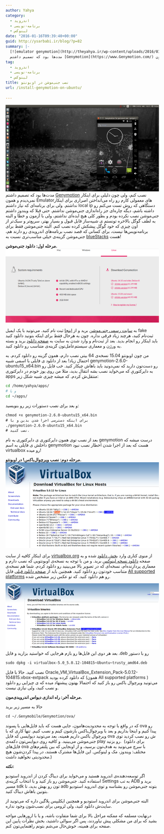 ```yaml
---
author: Yahya
category:
  - اندروید
  - برنامه-نویسی
  - لینوکس
date: "2016-01-16T09:39:40+00:00"
guid: http://ysarbabi.ir/blog/?p=82
summary: |-
  [![emulator genymotion](http://theyahya.ir/wp-content/uploads/2016/01/genymotion_emulator.png)](http://theyahya.ir/blog/wp-content/uploads/2016/01/genymotion_emulator.png)
  مدت‌ها بود که تصمیم داشتم [Genymotion](https://www.Genymotion.com/) نصب کنم، ولی چون دلیلی برای اینکار نمی‌دیدم و همون Emulatorهای معمولی کارم رو راه می‌انداختن اصراری برای اینکار نداشتم. ولی برای برنامه‌ای که نیاز داشتم local ip دستگاهی که روش تست می‌کنم رو داشته باشم، دیگه چاره‌ای جز راه‌اندازی جنی‌موشن نداشتم. حتی قبلا که ویندوز داشتم جنی‌موشن نصب نکرده بودم و بطور کلی هیچ ایده‌ای نداشتم، ولی با آزمون و خطا و البته به لطف گوگل بالاخره تونستم ی شبیه‌ساز قابل قبول و بسیار بهتر، سریع‌تر و سبک‌تر از اون چیزی که خود گوگل پیشکش کرده نصب کنم. البته جنی‌موشن فقط برای برنامه‌نویس‌ها نیست، برای کسانی که قصد نصب برنامه‌های اندرویدی رو دارند هم، جنی‌موشن گزینه‌ی خیلی مناسب‌تری نسبت به [blueStacks](https://www.bluestacks.com/) هست!
tag:
  - اندروید
  - برنامه-نویسی
  - لینوکس
title: نصب جنی‌موشن در اوبونتو
url: /install-genymotion-on-ubuntu/

---
```

[![emulator genymotion](/wp-content/uploads/2016/01/genymotion_emulator.png)](/blog/wp-content/uploads/2016/01/genymotion_emulator.png)
مدت‌ها بود که تصمیم داشتم [Genymotion](https://www.Genymotion.com/) نصب کنم، ولی چون دلیلی برای اینکار نمی‌دیدم و همون Emulatorهای معمولی کارم رو راه می‌انداختن اصراری برای اینکار نداشتم. ولی برای برنامه‌ای که نیاز داشتم local ip دستگاهی که روش تست می‌کنم رو داشته باشم، دیگه چاره‌ای جز راه‌اندازی جنی‌موشن نداشتم. حتی قبلا که ویندوز داشتم جنی‌موشن نصب نکرده بودم و بطور کلی هیچ ایده‌ای نداشتم، ولی با آزمون و خطا و البته به لطف گوگل بالاخره تونستم ی شبیه‌ساز قابل قبول و بسیار بهتر، سریع‌تر و سبک‌تر از اون چیزی که خود گوگل پیشکش کرده نصب کنم. البته جنی‌موشن فقط برای برنامه‌نویس‌ها نیست، برای کسانی که قصد نصب برنامه‌های اندرویدی رو دارند هم، جنی‌موشن گزینه‌ی خیلی مناسب‌تری نسبت به [blueStacks](https://www.bluestacks.com/) هست!

**مرحله اول: دانلود جنی‌موشن.** [![download genymotion](/wp-content/uploads/download-genymotion.png)](/wp-content/uploads/download-genymotion.png)

به [سایت رسمی جنی‌موشن](https://www.genymotion.com/) برید و از [اینجا](https://www.genymotion.com/) ثبت نام کنید. می‌تونید با یک ایمیل fake ثبت‌نام کنید، هرچند زیاد فرقی نداره. چون به هرحال فقط برای اینکه بتونید دانلود کنید باید اینکار رو انجام بدید. بعد از ثبت‌نام و وارد شدن به سایت به [صفحه دانلود](https://www.genymotion.com/#!/download) برید و بسته به ورژن و معماری سیستم‌عامل‌تون گزینه‌ی متناسب رو دانلود کنید.

من چون اوبونتو 15.04 نسخه‌ی 64 بیتی نصب دارم، همون گزینه رو دانلود کردم. به احتمال زیاد! بعد از دانلود ی فایلی با اسمی شبیه genymotion-2.6.0-ubuntu15\_x64.bin رو دست‌تون دارید که نمی‌دونید باید باهاش چیکار کنید. خب فایل رو به دایرکتوریِ که می‌خواید نصب بشه انتقال بدید، مثلا من روی یوز خودم در دایرکتوری apps منتقل‌ش کردم. که میشه چیزی شبیه شکل زیر:

```sh
cd /home/yahya/apps/
# و یا
cd ~/apps/
```

و بعد برای نصب دستورات زیر رو بنویسید:‌

```default
chmod +x genymotion-2.6.0-ubuntu15_x64.bin
# برای اینکه دسترسی اجرا شدن بدین و با
./genymotion-2.6.0-ubuntu15_x64.bin
# نصب کنید.
```

بعد از نصب توی همون دایرکتوری ی دایرکتوری به نام genymotion درست میشه که داخلش ی فایلی به اسم genymotion هست که بعد از اجرا شدن اخطار نصب نبود virtualbox رو میده!

**مرحله دوم: نصب ویرچوال‌باکس! در اوبونتو.** [![دانلود virtual box](/wp-content/uploads/download-virtual-box.png)](/wp-content/uploads/download-virtual-box.png)

برای اینکار کافیه از سایت [virtualbox.org](https://www.virtualbox.org/) از منوی کناری وارد [بخش دانلود](https://www.virtualbox.org/wiki/Downloads) شده و به صفحه [دانلود نسخه لینوکس](https://www.virtualbox.org/wiki/Linux_Downloads) برید. و من با توجه به نسخه‌ی اوبونتویی که نصب دارم و معماری پردازنده‌ام، نسخه‌ای که در تصویر بالا می‌بینید رو دانلود کردم. شما هم نسخه‌ی متناسب خودتون رو دانلود کنید. همچنین باید از [صفحه دانلود قبلی](https://www.virtualbox.org/wiki/Downloads) فایل [All supported platforms](http://download.virtualbox.org/virtualbox/5.0.12/Oracle_VM_VirtualBox_Extension_Pack-5.0.12-104815.vbox-extpack) رو هم دانلود کنید. که تو عکس زیر مشخص شده.

[![download virtual box All supported platforms](/wp-content/uploads/download-virtual-box-All-supported-platforms.png)](/blog/wp-content/uploads/download-virtual-box-All-supported-platforms.png) بعد هر دوی این فایل‌ها رو بازم هرجایی که خواستید بزارید و فایل .deb رو با دستور

```default
sudo dpkg -i virtualbox-5.0_5.0.12-104815~Ubuntu~trusty_amd64.deb

```

نصب کنید.
حالا با فایل Oracle\_VM\_VirtualBox\_Extension\_Pack-5.0.12-104815.vbox-extpack که دانلود کرده بودید (همون All supported platforms ) می‌تونید ویرچوال باکس رو باز کنید که احتمالا بهتون پیشنهاد میده که ی چیزایی رو دانلود و نصب کنید، ولی نیازی نیست.

**مرحله آخر: راه اندازی دیواس‌ اندرویدی‌مون.**

حالا به مسیر زیر برید

```default
cd ~/.Genymobile/Genymotion/ova/
```

که در واقع با توجه به محدودیت‌هامون، جایی هست که باید فایل‌هایی با پسوند ova رو پیدا کنیم و اینجا بذاریم و بعد با ویرچوال‌باکس بازشون کینم و نصب کنیم. تنها کاری که با ویرچوال باکس داریم همینه، بعد می‌تونید دیوایسی که فایل ova ش رو نصب کردید توی جنی‌موشن می‌بینید. و کافیه روی دیوایس‌تون دکمه‌ی play رو بزنید.  (برای دانلود فایل‌های ova با سرچ می‌تونید به هدف‌تون برسید، و از اونجایی که بین پلتفرم‌های مختلف: ویندوز، مک و لینوکس. این فایل‌ها مشترک هستند، در پیدا کردن‌شون هیچ محدودیتی نخواهید داشت.)

**نکته:**

اگر توسعه‌دهنده‌ی ‌اندروید هستید و می‌خواید برای دیباگ کردن از اندروید استودیو استفاده کنید. جنی‌موشن رو باز کنید و با انتخاب گزینه‌ی Settings به تب ADB برید و مسیر sdk تون رو بهش بدید، تا adb بتونه جنی‌موشن رو بشناسه و توی اندروید استودیو بتونین باهاش دیباگ کنید.

البته جنی‌موشن برای اندروید استودیو و همچنین ایکلیپس پلاگین داره که می‌تونید از سایت‌ش دانلود کنید، ولی لزومی برای نصب‌شون وجود نداره.

درنهایت مسلمه که ممکنه مراحل بالا برای شما متفاوت باشه، و یا با ارورهایی مواجه بشید که برای من مشکلی پیش نیاوردند، پس اگر سوالی داشتید، بخش نظرات پایین این صفحه برای همینه، خوش‌حال می‌شم بتونم راهنمایی‌تون کنم.
